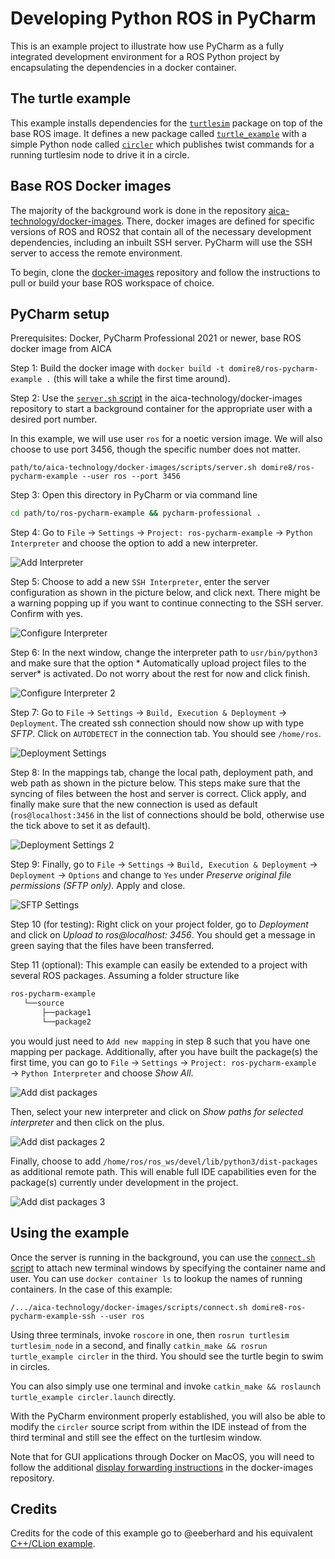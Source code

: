 # Developing Python ROS in PyCharm

This is an example project to illustrate how use PyCharm as a fully integrated development environment for a ROS Python
project by encapsulating the dependencies in a docker container.

## The turtle example

This example installs dependencies for the [`turtlesim`](http://wiki.ros.org/turtlesim) package on top of the base ROS
image. It defines a new package called [`turtle_example`](./turtle_example) with a simple Python node
called [`circler`](./turtle_example/scripts/circler)
which publishes twist commands for a running turtlesim node to drive it in a circle.

## Base ROS Docker images

The majority of the background work is done in the
repository [aica-technology/docker-images](https://github.com/aica-technology/docker-images). There, docker images are
defined for specific versions of ROS and ROS2 that contain all of the necessary development dependencies, including an
inbuilt SSH server. PyCharm will use the SSH server to access the remote environment.

To begin, clone the [docker-images](https://github.com/aica-technology/docker-images) repository and follow the
instructions to pull or build your base ROS workspace of choice.

## PyCharm setup

Prerequisites: Docker, PyCharm Professional 2021 or newer, base ROS docker image from AICA

Step 1: Build the docker image with `docker build -t domire8/ros-pycharm-example .` (this will take a while the first
time around).

Step 2: Use the [`server.sh` script](https://github.com/aica-technology/docker-images/blob/master/scripts/server.sh) in
the aica-technology/docker-images repository to start a background container for the appropriate user with a desired
port number.

In this example, we will use user `ros` for a noetic version image. We will also choose to use port 3456, though the
specific number does not matter.

```shell script
path/to/aica-technology/docker-images/scripts/server.sh domire8/ros-pycharm-example --user ros --port 3456
```

Step 3: Open this directory in PyCharm or via command line

```bash
cd path/to/ros-pycharm-example && pycharm-professional .
```

Step 4: Go to `File` &rarr; `Settings` &rarr; `Project: ros-pycharm-example` &rarr; `Python Interpreter` and choose the
option to add a new interpreter.

![Add Interpreter](img/add_interpreter.png)

Step 5: Choose to add a new `SSH Interpreter`, enter the server configuration as shown in the picture below, and click
next. There might be a warning popping up if you want to continue connecting to the SSH server. Confirm with yes.

![Configure Interpreter](img/configure_interpreter.png)

Step 6: In the next window, change the interpreter path to `usr/bin/python3` and make sure that the option *
Automatically upload project files to the server* is activated. Do not worry about the rest for now and click finish.

![Configure Interpreter 2](img/configure_interpreter_2.png)

Step 7: Go to `File` &rarr; `Settings` &rarr; `Build, Execution & Deployment` &rarr; `Deployment`. The created ssh
connection should now show up with type *SFTP*. Click on `AUTODETECT` in the connection tab. You should see `/home/ros`.

![Deployment Settings](img/deployment_settings.png)

Step 8: In the mappings tab, change the local path, deployment path, and web path as shown in the picture below. This
steps make sure that the syncing of files between the host and server is correct. Click apply, and finally make sure
that the new connection is used as default (`ros@localhost:3456` in the list of connections should be bold, otherwise
use the tick above to set it as default).

![Deployment Settings 2](img/deployment_settings_2.png)

Step 9: Finally, go to `File` &rarr; `Settings` &rarr; `Build, Execution & Deployment` &rarr; `Deployment`
&rarr; `Options` and change to `Yes` under *Preserve original file permissions (SFTP only)*. Apply and close.

![SFTP Settings](img/sftp_settings.png)

Step 10 (for testing): Right click on your project folder, go to *Deployment* and click on *Upload to ros@localhost:
3456*. You should get a message in green saying that the files have been transferred.

Step 11 (optional): This example can easily be extended to a project with several ROS packages. Assuming a folder
structure like

```bash
ros-pycharm-example
   └──source
       ├──package1
       └──package2
```

you would just need to `Add new mapping` in step 8 such that you have one mapping per package. Additionally, after you
have built the package(s) the first time, you can go to `File` &rarr; `Settings` &rarr; `Project: ros-pycharm-example`
&rarr; `Python Interpreter` and choose *Show All*.

![Add dist packages](img/add_dist_packages.png)

Then, select your new interpreter and click on *Show paths for selected interpreter* and then click on the plus.

![Add dist packages 2](img/add_dist_packages_2.png)

Finally, choose to add `/home/ros/ros_ws/devel/lib/python3/dist-packages` as additional remote path. This will enable
full IDE capabilities even for the package(s) currently under development in the project.

![Add dist packages 3](img/add_dist_packages_3.png)

## Using the example

Once the server is running in the background, you can use
the [`connect.sh` script](https://github.com/aica-technology/docker-images/blob/master/scripts/connect.sh)
to attach new terminal windows by specifying the container name and user. You can use `docker container ls` to lookup
the names of running containers. In the case of this example:

```shell script
/.../aica-technology/docker-images/scripts/connect.sh domire8-ros-pycharm-example-ssh --user ros
```

Using three terminals, invoke `roscore` in one, then `rosrun turtlesim turtlesim_node` in a second, and finally
`catkin_make && rosrun turtle_example circler` in the third. You should see the turtle begin to swim in circles.

You can also simply use one terminal and invoke `catkin_make && roslaunch turtle_example circler.launch` directly.

With the PyCharm environment properly established, you will also be able to modify the `circler` source script from
within the IDE instead of from the third terminal and still see the effect on the turtlesim window.

Note that for GUI applications through Docker on MacOS, you will need to follow the additional
[display forwarding instructions](https://github.com/aica-technology/docker-images#notes-on-x11-display-forwarding-for-mac)
in the docker-images repository.

## Credits

Credits for the code of this example go to @eeberhard and his
equivalent [C++/CLion example](https://github.com/eeberhard/ros-clion-example).
